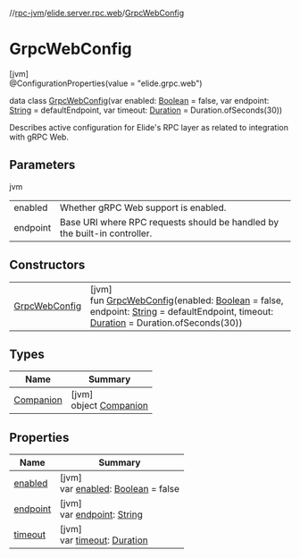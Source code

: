 //[rpc-jvm](../../../index.md)/[elide.server.rpc.web](../index.md)/[GrpcWebConfig](index.md)

# GrpcWebConfig

[jvm]\
@ConfigurationProperties(value = &quot;elide.grpc.web&quot;)

data class [GrpcWebConfig](index.md)(var enabled: [Boolean](https://kotlinlang.org/api/latest/jvm/stdlib/kotlin/-boolean/index.html) = false, var endpoint: [String](https://kotlinlang.org/api/latest/jvm/stdlib/kotlin/-string/index.html) = defaultEndpoint, var timeout: [Duration](https://docs.oracle.com/javase/8/docs/api/java/time/Duration.html) = Duration.ofSeconds(30))

Describes active configuration for Elide's RPC layer as related to integration with gRPC Web.

## Parameters

jvm

| | |
|---|---|
| enabled | Whether gRPC Web support is enabled. |
| endpoint | Base URI where RPC requests should be handled by the built-in controller. |

## Constructors

| | |
|---|---|
| [GrpcWebConfig](-grpc-web-config.md) | [jvm]<br>fun [GrpcWebConfig](-grpc-web-config.md)(enabled: [Boolean](https://kotlinlang.org/api/latest/jvm/stdlib/kotlin/-boolean/index.html) = false, endpoint: [String](https://kotlinlang.org/api/latest/jvm/stdlib/kotlin/-string/index.html) = defaultEndpoint, timeout: [Duration](https://docs.oracle.com/javase/8/docs/api/java/time/Duration.html) = Duration.ofSeconds(30)) |

## Types

| Name | Summary |
|---|---|
| [Companion](-companion/index.md) | [jvm]<br>object [Companion](-companion/index.md) |

## Properties

| Name | Summary |
|---|---|
| [enabled](enabled.md) | [jvm]<br>var [enabled](enabled.md): [Boolean](https://kotlinlang.org/api/latest/jvm/stdlib/kotlin/-boolean/index.html) = false |
| [endpoint](endpoint.md) | [jvm]<br>var [endpoint](endpoint.md): [String](https://kotlinlang.org/api/latest/jvm/stdlib/kotlin/-string/index.html) |
| [timeout](timeout.md) | [jvm]<br>var [timeout](timeout.md): [Duration](https://docs.oracle.com/javase/8/docs/api/java/time/Duration.html) |
